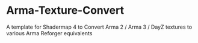 # Arma-Texture-Convert
A template for Shadermap 4 to Convert Arma 2 / Arma 3 / DayZ textures to various Arma Reforger equivalents
